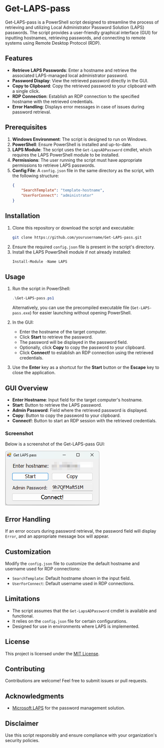 # Get-LAPS-pass

Get-LAPS-pass is a PowerShell script designed to streamline the process of retrieving and utilizing Local Administrator Password Solution (LAPS) passwords. The script provides a user-friendly graphical interface (GUI) for inputting hostnames, retrieving passwords, and connecting to remote systems using Remote Desktop Protocol (RDP).

## Features

- **Retrieve LAPS Passwords**: Enter a hostname and retrieve the associated LAPS-managed local administrator password.
- **Password Display**: View the retrieved password directly in the GUI.
- **Copy to Clipboard**: Copy the retrieved password to your clipboard with a single click.
- **RDP Connection**: Establish an RDP connection to the specified hostname with the retrieved credentials.
- **Error Handling**: Displays error messages in case of issues during password retrieval.

## Prerequisites

1. **Windows Environment**: The script is designed to run on Windows.
2. **PowerShell**: Ensure PowerShell is installed and up-to-date.
3. **LAPS Module**: The script uses the `Get-LapsADPassword` cmdlet, which requires the LAPS PowerShell module to be installed.
4. **Permissions**: The user running the script must have appropriate permissions to retrieve LAPS passwords.
5. **Config File**: A `config.json` file in the same directory as the script, with the following structure:
   ```json
   {
       "SearchTemplate": "template-hostname",
       "UserForConnect": "administrator"
   }
   ```

## Installation

1. Clone this repository or download the script and executable:
   ```sh
   git clone https://github.com/yourusername/Get-LAPS-pass.git
   ```
2. Ensure the required `config.json` file is present in the script's directory.
3. Install the LAPS PowerShell module if not already installed:
   ```powershell
   Install-Module -Name LAPS
   ```

## Usage

1. Run the script in PowerShell:
   ```powershell
   .\Get-LAPS-pass.ps1
   ```
   Alternatively, you can use the precompiled executable file (`Get-LAPS-pass.exe`) for easier launching without opening PowerShell.

2. In the GUI:
   - Enter the hostname of the target computer.
   - Click **Start** to retrieve the password.
   - The password will be displayed in the password field.
   - Optionally, click **Copy** to copy the password to your clipboard.
   - Click **Connect!** to establish an RDP connection using the retrieved credentials.

3. Use the **Enter** key as a shortcut for the **Start** button or the **Escape** key to close the application.

## GUI Overview

- **Enter Hostname**: Input field for the target computer's hostname.
- **Start**: Button to retrieve the LAPS password.
- **Admin Password**: Field where the retrieved password is displayed.
- **Copy**: Button to copy the password to your clipboard.
- **Connect!**: Button to start an RDP session with the retrieved credentials.

### Screenshot

Below is a screenshot of the Get-LAPS-pass GUI:

![Get-LAPS-pass GUI](GUI.png)

## Error Handling

If an error occurs during password retrieval, the password field will display `Error`, and an appropriate message box will appear.

## Customization

Modify the `config.json` file to customize the default hostname and username used for RDP connections:
- `SearchTemplate`: Default hostname shown in the input field.
- `UserForConnect`: Default username used in RDP connections.

## Limitations

- The script assumes that the `Get-LapsADPassword` cmdlet is available and functional.
- It relies on the `config.json` file for certain configurations.
- Designed for use in environments where LAPS is implemented.

## License

This project is licensed under the [MIT License](LICENSE).

## Contributing

Contributions are welcome! Feel free to submit issues or pull requests.

## Acknowledgments

- [Microsoft LAPS](https://www.microsoft.com/en-us/download/details.aspx?id=46899) for the password management solution.

## Disclaimer

Use this script responsibly and ensure compliance with your organization's security policies.


